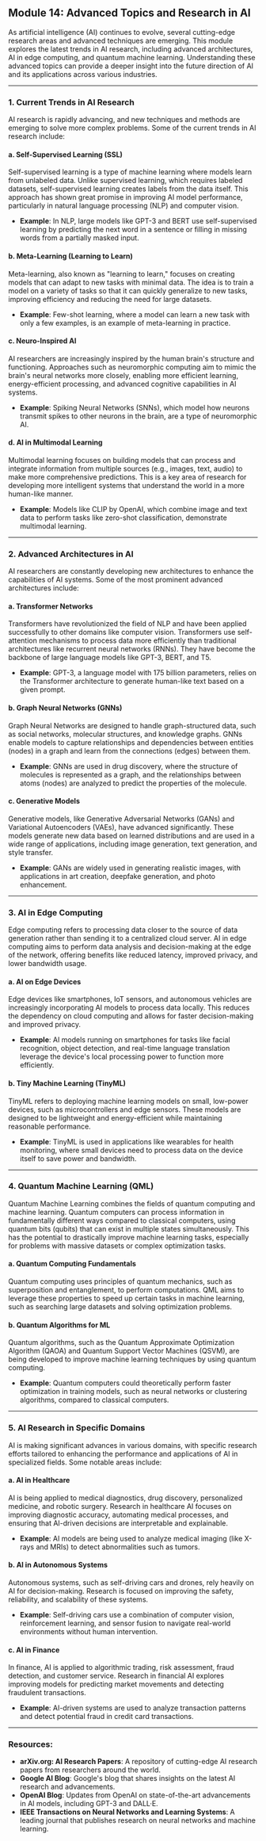 ## Module 14: Advanced Topics and Research in AI

As artificial intelligence (AI) continues to evolve, several cutting-edge research areas and advanced techniques are emerging. This module explores the latest trends in AI research, including advanced architectures, AI in edge computing, and quantum machine learning. Understanding these advanced topics can provide a deeper insight into the future direction of AI and its applications across various industries.

---

### 1. **Current Trends in AI Research**

AI research is rapidly advancing, and new techniques and methods are emerging to solve more complex problems. Some of the current trends in AI research include:

#### a. **Self-Supervised Learning (SSL)**
Self-supervised learning is a type of machine learning where models learn from unlabeled data. Unlike supervised learning, which requires labeled datasets, self-supervised learning creates labels from the data itself. This approach has shown great promise in improving AI model performance, particularly in natural language processing (NLP) and computer vision.

- **Example**: In NLP, large models like GPT-3 and BERT use self-supervised learning by predicting the next word in a sentence or filling in missing words from a partially masked input.

#### b. **Meta-Learning (Learning to Learn)**
Meta-learning, also known as "learning to learn," focuses on creating models that can adapt to new tasks with minimal data. The idea is to train a model on a variety of tasks so that it can quickly generalize to new tasks, improving efficiency and reducing the need for large datasets.

- **Example**: Few-shot learning, where a model can learn a new task with only a few examples, is an example of meta-learning in practice.

#### c. **Neuro-Inspired AI**
AI researchers are increasingly inspired by the human brain's structure and functioning. Approaches such as neuromorphic computing aim to mimic the brain's neural networks more closely, enabling more efficient learning, energy-efficient processing, and advanced cognitive capabilities in AI systems.

- **Example**: Spiking Neural Networks (SNNs), which model how neurons transmit spikes to other neurons in the brain, are a type of neuromorphic AI.

#### d. **AI in Multimodal Learning**
Multimodal learning focuses on building models that can process and integrate information from multiple sources (e.g., images, text, audio) to make more comprehensive predictions. This is a key area of research for developing more intelligent systems that understand the world in a more human-like manner.

- **Example**: Models like CLIP by OpenAI, which combine image and text data to perform tasks like zero-shot classification, demonstrate multimodal learning.

---

### 2. **Advanced Architectures in AI**

AI researchers are constantly developing new architectures to enhance the capabilities of AI systems. Some of the most prominent advanced architectures include:

#### a. **Transformer Networks**
Transformers have revolutionized the field of NLP and have been applied successfully to other domains like computer vision. Transformers use self-attention mechanisms to process data more efficiently than traditional architectures like recurrent neural networks (RNNs). They have become the backbone of large language models like GPT-3, BERT, and T5.

- **Example**: GPT-3, a language model with 175 billion parameters, relies on the Transformer architecture to generate human-like text based on a given prompt.

#### b. **Graph Neural Networks (GNNs)**
Graph Neural Networks are designed to handle graph-structured data, such as social networks, molecular structures, and knowledge graphs. GNNs enable models to capture relationships and dependencies between entities (nodes) in a graph and learn from the connections (edges) between them.

- **Example**: GNNs are used in drug discovery, where the structure of molecules is represented as a graph, and the relationships between atoms (nodes) are analyzed to predict the properties of the molecule.

#### c. **Generative Models**
Generative models, like Generative Adversarial Networks (GANs) and Variational Autoencoders (VAEs), have advanced significantly. These models generate new data based on learned distributions and are used in a wide range of applications, including image generation, text generation, and style transfer.

- **Example**: GANs are widely used in generating realistic images, with applications in art creation, deepfake generation, and photo enhancement.

---

### 3. **AI in Edge Computing**

Edge computing refers to processing data closer to the source of data generation rather than sending it to a centralized cloud server. AI in edge computing aims to perform data analysis and decision-making at the edge of the network, offering benefits like reduced latency, improved privacy, and lower bandwidth usage.

#### a. **AI on Edge Devices**
Edge devices like smartphones, IoT sensors, and autonomous vehicles are increasingly incorporating AI models to process data locally. This reduces the dependency on cloud computing and allows for faster decision-making and improved privacy.

- **Example**: AI models running on smartphones for tasks like facial recognition, object detection, and real-time language translation leverage the device's local processing power to function more efficiently.

#### b. **Tiny Machine Learning (TinyML)**
TinyML refers to deploying machine learning models on small, low-power devices, such as microcontrollers and edge sensors. These models are designed to be lightweight and energy-efficient while maintaining reasonable performance.

- **Example**: TinyML is used in applications like wearables for health monitoring, where small devices need to process data on the device itself to save power and bandwidth.

---

### 4. **Quantum Machine Learning (QML)**

Quantum Machine Learning combines the fields of quantum computing and machine learning. Quantum computers can process information in fundamentally different ways compared to classical computers, using quantum bits (qubits) that can exist in multiple states simultaneously. This has the potential to drastically improve machine learning tasks, especially for problems with massive datasets or complex optimization tasks.

#### a. **Quantum Computing Fundamentals**
Quantum computing uses principles of quantum mechanics, such as superposition and entanglement, to perform computations. QML aims to leverage these properties to speed up certain tasks in machine learning, such as searching large datasets and solving optimization problems.

#### b. **Quantum Algorithms for ML**
Quantum algorithms, such as the Quantum Approximate Optimization Algorithm (QAOA) and Quantum Support Vector Machines (QSVM), are being developed to improve machine learning techniques by using quantum computing.

- **Example**: Quantum computers could theoretically perform faster optimization in training models, such as neural networks or clustering algorithms, compared to classical computers.

---

### 5. **AI Research in Specific Domains**

AI is making significant advances in various domains, with specific research efforts tailored to enhancing the performance and applications of AI in specialized fields. Some notable areas include:

#### a. **AI in Healthcare**
AI is being applied to medical diagnostics, drug discovery, personalized medicine, and robotic surgery. Research in healthcare AI focuses on improving diagnostic accuracy, automating medical processes, and ensuring that AI-driven decisions are interpretable and explainable.

- **Example**: AI models are being used to analyze medical imaging (like X-rays and MRIs) to detect abnormalities such as tumors.

#### b. **AI in Autonomous Systems**
Autonomous systems, such as self-driving cars and drones, rely heavily on AI for decision-making. Research is focused on improving the safety, reliability, and scalability of these systems.

- **Example**: Self-driving cars use a combination of computer vision, reinforcement learning, and sensor fusion to navigate real-world environments without human intervention.

#### c. **AI in Finance**
In finance, AI is applied to algorithmic trading, risk assessment, fraud detection, and customer service. Research in financial AI explores improving models for predicting market movements and detecting fraudulent transactions.

- **Example**: AI-driven systems are used to analyze transaction patterns and detect potential fraud in credit card transactions.

---

### Resources:

- **arXiv.org: AI Research Papers**: A repository of cutting-edge AI research papers from researchers around the world.
- **Google AI Blog**: Google's blog that shares insights on the latest AI research and advancements.
- **OpenAI Blog**: Updates from OpenAI on state-of-the-art advancements in AI models, including GPT-3 and DALL·E.
- **IEEE Transactions on Neural Networks and Learning Systems**: A leading journal that publishes research on neural networks and machine learning.
